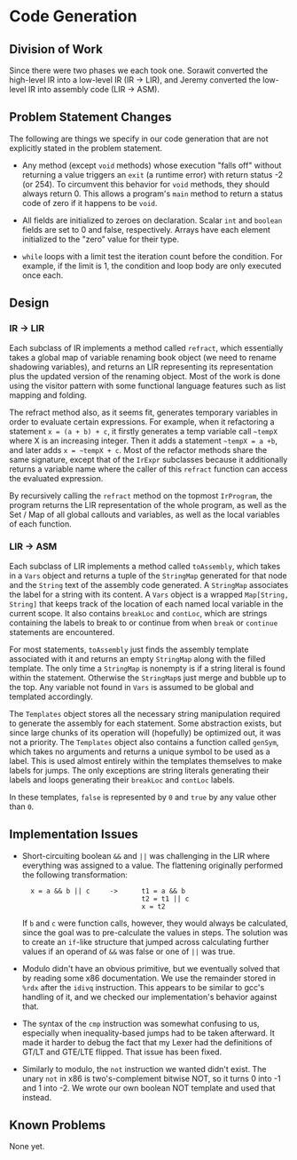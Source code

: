 Code Generation
===============


Division of Work
----------------

Since there were two phases we each took one.  Sorawit converted the high-level IR into a low-level
IR (IR -> LIR), and Jeremy converted the low-level IR into assembly code (LIR -> ASM).


Problem Statement Changes
-------------------------

The following are things we specify in our code generation that are not explicitly stated in the
problem statement.

* Any method (except `void` methods) whose execution "falls off" without returning a value triggers
  an `exit` (a runtime error) with return status -2 (or 254).  To circumvent this behavior for
  `void` methods, they should always return 0.  This allows a program's `main` method to return a
  status code of zero if it happens to be `void`.

* All fields are initialized to zeroes on declaration.  Scalar `int` and `boolean` fields are set to
  0 and false, respectively.  Arrays have each element initialized to the "zero" value for their
  type.

* `while` loops with a limit test the iteration count before the condition.  For example, if the
  limit is 1, the condition and loop body are only executed once each.

Design
------

### IR -> LIR

Each subclass of IR implements a method called `refract`, which essentially takes a global map of
variable renaming book object (we need to rename shadowing variables), and returns an LIR
representing its representation plus the updated version of the renaming object. Most of the work is
done using the visitor pattern with some functional language features such as list mapping and
folding.

The refract method also, as it seems fit, generates temporary variables in order to evaluate certain
expressions. For example, when it refactoring a statement `x = (a + b) + c`, it firstly generates a
temp variable call `~tempX` where X is an increasing integer. Then it adds a statement `~tempX = a +b`,
and later adds `x = ~tempX + c`. Most of the refactor methods share the same signature, except
that of the `IrExpr` subclasses because it additionally returns a variable name where the caller of
this `refract` function can access the evaluated expression.

By recursively calling the `refract` method on the topmost `IrProgram`, the program returns the LIR
representation of the whole program, as well as the Set / Map of all global callouts and variables,
as well as the local variables of each function.

### LIR -> ASM

Each subclass of LIR implements a method called `toAssembly`, which takes in a `Vars` object and
returns a tuple of the `StringMap` generated for that node and the `String` text of the assembly
code generated.  A `StringMap` associates the label for a string with its content.  A `Vars` object
is a wrapped `Map[String, String]` that keeps track of the location of each named local variable in
the current scope.  It also contains `breakLoc` and `contLoc`, which are strings containing the
labels to break to or continue from when `break` or `continue` statements are encountered.

For most statements, `toAssembly` just finds the assembly template associated with it and returns an
empty `StringMap` along with the filled template.  The only time a `StringMap` is nonempty is if a
string literal is found within the statement.  Otherwise the `StringMap`s just merge and bubble up
to the top.  Any variable not found in `Vars` is assumed to be global and templated accordingly.

The `Templates` object stores all the necessary string manipulation required to generate the
assembly for each statement.  Some abstraction exists, but since large chunks of its operation will
(hopefully) be optimized out, it was not a priority.  The `Templates` object also contains a
function called `genSym`, which takes no arguments and returns a unique symbol to be used as a
label.  This is used almost entirely within the templates themselves to make labels for jumps.  The
only exceptions are string literals generating their labels and loops generating their `breakLoc`
and `contLoc` labels.

In these templates, `false` is represented by `0` and `true` by any value other than `0`.


Implementation Issues
---------------------

* Short-circuiting boolean `&&` and `||` was challenging in the LIR where everything was assigned to
  a value.  The flattening originally performed the following transformation:

        x = a && b || c     ->      t1 = a && b
                                    t2 = t1 || c
                                    x = t2

  If `b` and `c` were function calls, however, they would always be calculated, since the goal was
  to pre-calculate the values in steps.  The solution was to create an `if`-like structure that
  jumped across calculating further values if an operand of `&&` was false or one of `||` was true.

* Modulo didn't have an obvious primitive, but we eventually solved that by reading some x86
  documentation.  We use the remainder stored in `%rdx` after the `idivq` instruction.  This appears
  to be similar to gcc's handling of it, and we checked our implementation's behavior against that.

* The syntax of the `cmp` instruction was somewhat confusing to us, especially when inequality-based
  jumps had to be taken afterward.  It made it harder to debug the fact that my Lexer had the
  definitions of GT/LT and GTE/LTE flipped.  That issue has been fixed.

* Similarly to modulo, the `not` instruction we wanted didn't exist.  The unary `not` in x86 is
  two's-complement bitwise NOT, so it turns 0 into -1 and 1 into -2.  We wrote our own boolean NOT
  template and used that instead.

Known Problems
--------------

None yet.
